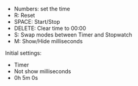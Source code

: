 - Numbers: set the time
- R: Reset
- SPACE: Start/Stop
- DELETE: Clear time to 00:00
- S: Swap modes between Timer and Stopwatch
- M: Show/Hide milliseconds

Initial settings:
- Timer
- Not show milliseconds
- 0h 5m 0s
